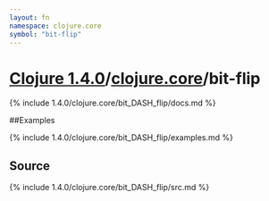 ```yaml
---
layout: fn
namespace: clojure.core
symbol: "bit-flip"
---
```


# [Clojure 1.4.0](../../)/[clojure.core](../)/bit-flip

{% include 1.4.0/clojure.core/bit_DASH_flip/docs.md %}

##Examples

{% include 1.4.0/clojure.core/bit_DASH_flip/examples.md %}
## Source
{% include 1.4.0/clojure.core/bit_DASH_flip/src.md %}

